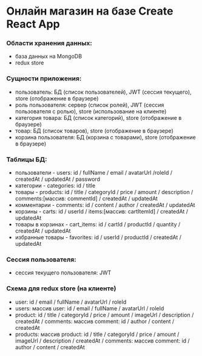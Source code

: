# Онлайн магазин на базе Create React App

### Области хранения данных:

-   база данных на MongoDB
-   redux store

### Сущности приложения:

-   пользователь: БД (список пользователей), JWT (сессия текущего), store (отображение в браузере)
-   роль пользователя: сервер (список ролей), JWT (сессия пользователя с ролью), store (использование на клиенте)
-   категория товара: БД (список категорий), store (отображение в браузере)
-   товар: БД (список товаров), store (отображение в браузере)
-   корзина пользователя: БД (корзина с товарами), store (отображение в браузере)

### Таблицы БД:

-   пользователи - users: id / fullName / email / avatarUrl /roleId / createdAt / updatedAt / password
-   категории - categories: id / title
-   товары - products: id / title / categoryId / price / amount / description / comments:[массив: commentId] / createdAt / updatedAt
-   комментарии - comments: id / content / author / createdAt / updatedAt
-   корзины - carts: id / userId / items:[массив: cartItemId] / createdAt / updatedAt
-   товары в корзинах - cart_items: id / cartId / productId / quantity / createdAt / updatedAt
-   избранные товары - favorites: id / userId / productId / createdAt / updatedAt

### Сессия пользователя:

-   сессия текущего пользователя: JWT

### Схема для redux store (на клиенте)

-   user: id / email / fullName / avatarUrl / roleId
-   users: массив user: id / email / fullName / avatarUrl / roleId
-   product: id / title / categoryId / price / amount / imageUrl / description / createdAt / comments: массив comment: id / author / content / createdAt
-   products: массив product: id / title / categoryId / price / amount / imageUrl / description / createdAt / comments: массив comment: id / author / content / createdAt
